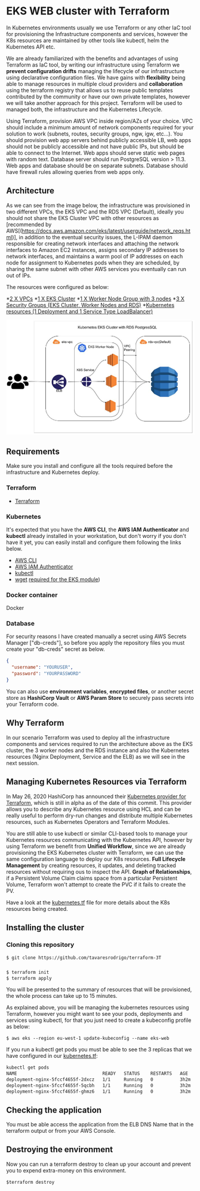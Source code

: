 # EKS WEB cluster with Terraform

In Kubernetes environments usually we use Terraform or any other IaC tool for provisioning the Infrastructure components and services, however the K8s resources are maintained by other tools like kubectl, helm the Kubernetes API etc. 

We are already familiarized with the benefits and advantages of using Terraform as IaC tool, by writing our infrastructure using Terraform we **prevent configuration drifts** managing the lifecycle of our infrastructure using declarative configuration files. We have gains with **flexibility** being able to manage resources in multiple cloud providers and **collaboration** using the terraform registry that allows us to reuse public templates contributed by the community or have our own private templates, however we will take another approach for this project. Terraform will be used to managed both, the infrastructure and the Kubernetes Lifecycle. 

Using Terraform, provision AWS VPC inside region/AZs of your choice. VPC should include a
minimum amount of network components required for your solution to work (subnets, routes,
security groups, ngw, igw, etc…). You should provision web app servers behind publicly
accessible LB, web apps should not be publicly accessible and not have public IPs, but should
be able to connect to the Internet. Web apps should serve static web pages with random text.
Database server should run PostgreSQL version > 11.3. Web apps and database should be on
separate subnets. Database should have firewall rules allowing queries from web apps only.
## Architecture

As we can see from the image below, the infrastructure was provisioned in two different VPCs, the EKS VPC and the RDS VPC (Default), ideally you should not share the EKS Cluster VPC with other resources as [recommended by AWS[(https://docs.aws.amazon.com/eks/latest/userguide/network_reqs.html)], in addition to the eventual security issues, the L-IPAM daemon responsible for creating network interfaces and attaching the network interfaces to Amazon EC2 instances, assigns secondary IP addresses to network interfaces, and maintains a warm pool of IP addresses on each node for assignment to Kubernetes pods when they are scheduled, by sharing the same subnet with other AWS services you eventually can run out of IPs. 

The resources were configured as below:

*[2 X VPCs](vpc.tf)
*[1 X EKS Cluster](cluster.tf)
*[1 X Worker Node Group with 3 nodes](cluster.tf)
*[3 X Security Groups (EKS Cluster, Worker Nodes and RDS)](security-groups.tf)
*[Kubernetes resources (1 Deployment and 1 Service Type LoadBalancer)](kubernetes.tf)

![arqhitecture](https://github.com/tavaresrodrigo/terraform-3T/blob/master/jmiro.jpg)
## Requirements

Make sure you install and configure all the tools required before the infrastructure and Kubernetes deploy.

### Terraform

* [Terraform](https://learn.hashicorp.com/tutorials/terraform/install-cli)

### Kubernetes
It's expected that you have the **AWS CLI**, the **AWS IAM Authenticator** and **kubectl** already installed in your workstation, but don't worry if you don't have it yet, you can easily install and configure them following the links below. 

* [AWS CLI](https://docs.aws.amazon.com/cli/latest/userguide/cli-chap-install.html)
* [AWS IAM Authenticator](https://docs.aws.amazon.com/eks/latest/userguide/install-aws-iam-authenticator.html)
* [kubectl](https://docs.aws.amazon.com/eks/latest/userguide/install-kubectl.html) 
* [wget](https://stackoverflow.com/questions/33886917/how-to-install-wget-in-macos) [required for the EKS module](https://github.com/terraform-aws-modules/terraform-aws-eks/issues/829))

### Docker container

Docker 

### Database
For security reasons I have created manually a secret using AWS Secrets Manager ["db-creds"], so before you apply the repository files you must create your "db-creds" secret as below. 

```json
{
  "username": "YOURUSER",
  "password": "YOURPASSWORD"
}
```

You can also use **environment variables**, **encrypted files**, or another secret store as **HashiCorp Vault** or **AWS Param Store** to securely pass secrets into your Terraform code.

## Why Terraform

In our scenario Terraform was used to deploy all the infrastructure components and services required to run the architecture above as the EKS cluster, the 3 worker nodes and the RDS instance and also the Kubernetes resources (Nginx Deployment, Service and the ELB) as we will see in the next session. 

## Managing Kubernetes Resources via Terraform

In May 26, 2020 HashiCorp has announced their [Kubernetes provider for Terraform](https://github.com/hashicorp/terraform-provider-kubernetes-alpha), which is still in alpha as of the date of this commit. This provider allows you to describe any Kubernetes resource using HCL and can be really useful to perform dry-run changes and distribute multiple Kubernetes resources, such as Kubernetes Operators and Terraform Modules. 

You are still able to use kubectl or similar CLI-based tools to manage your Kubernetes resources communicating with the Kubernetes API, however by using Terraform we benefit from **Unified Workflow**, since we are already provisioning the EKS Kubernetes cluster with Terraform, we can use the same configuration language to deploy our K8s resources. **Full Lifecycle Management** by creating resources, it updates, and deleting tracked resources without requiring ous to inspect the API. **Graph of Relationships**, if a Persistent Volume Claim claims space from a particular Persistent Volume, Terraform won't attempt to create the PVC if it fails to create the PV.

Have a look at the [kubernetes.tf](/kubernetes.tf) file for more details about the K8s resources being created. 

## Installing the cluster

### Cloning this repository

```
$ git clone https://github.com/tavaresrodrigo/terraform-3T
```
### 
```
$ terraform init 
$ terraform apply
```

You will be presented to the summary of resources that will be provisioned, the whole process can take up to 15 minutes. 

As explained above, you will be managing the kubernetes resources using Terraform, however you might want to see your pods, deployments and services using kubectl, for that you just need to create a kubeconfig profile as below:
```
$ aws eks --region eu-west-1 update-kubeconfig --name eks-web
```

If you run a kubectl get pods you must be able to see the 3 replicas that we have configured in our [kubernetes.tf](kubernetes.tf):

```
kubectl get pods 
NAME                                READY   STATUS    RESTARTS   AGE
deployment-nginx-5fccf4655f-2dxcz   1/1     Running   0          3h2m
deployment-nginx-5fccf4655f-5qcbh   1/1     Running   0          3h2m
deployment-nginx-5fccf4655f-ghmz6   1/1     Running   0          3h2m
```
## Checking the application

You must be able access the application from the ELB DNS Name that in the terraform output or from your AWS Console. 

## Destroying the environment

Now you can run a terraform destroy to clean up your account and prevent you to expend extra-money on this environment. 

```
$terraform destroy 
```